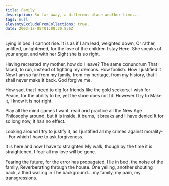 ```yaml
---
title: Family
description: So far away, a different place another time...
tags: null
eleventyExcludeFromCollections: true,
date: 2002-12-05T01:00:20.856Z
---
```


<div class="poem">

Lying in bed,
I cannot rise.
It is as if I am lead,
weighted down,
Or rather,
unlifted, unlightened,
for the love of the children I stay
Here.
She speaks of your anger,
and with her Sight she is so right.

Having recreated my mother,
how do I leave?
The same conundrum
That I faced, to run,
instead of fighting my demons.
How foolish.
How I justified it
Now I
am so far from my family,
from my heritage,
from my history,
that I shall never make it back.
God forgive me.

How sad,
that I need to dig for friends
like the gold seekers.
I wish for Peace,
for the ability to be,
yet the shoe does not fit.
However I try to
Make it, I know it is not right.

Play all the mind games
I want,
read and practice all the New Age Philosophy around,
but it is inside, it burns, it breaks and
I have denied
It for so long now,
It has no effect.

Looking around
I try to justify it,
as I justified all my crimes against morality--
For which I have to ask forgiveness.

It is here and now I
have to straighten
My walk,
though by the time it is straightened,
I fear all my love will be gone.

Fearing the future,
for the error has propagated,
I lie in bed,
the noise of the family,
Reverberating through the house.
One yelling, another shouting back, a third wailing in
The background…
my family, my pain, my transgressions.

</div>
